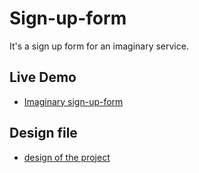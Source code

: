 # Sign-up-form
It's a sign up form for an imaginary service.

## Live Demo
- [Imaginary sign-up-form](https://www.carljean.github.io/carljean/sign-up-form)

## Design file
- [design of the project](https://cdn.statically.io/gh/TheOdinProject/curriculum/5f37d43908ef92499e95a9b90fc3cc291a95014c/html_css/project-sign-up-form/sign-up-form.png)